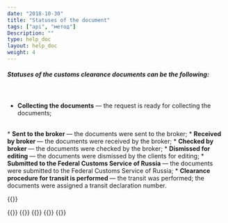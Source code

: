 ```yaml
---
date: "2018-10-30"
title: "Statuses of the document"
tags: ["api", "метод"]
Description: ""
type: help_doc
layout: help_doc
weight: 4
---
```


##### Statuses of the customs clearance documents can be the following:
<br/>


* <b>Collecting the documents</b> — the request is ready for collecting the documents; 
<br/>
* <b>Sent to the broker </b> — the documents were sent to the broker; 
* <b>Received by broker </b> — the documents were received by the broker;
* <b>Checked by broker </b> — the documents were checked by the broker;
* <b>Dismissed for editing </b> — the documents were dismissed by the clients for editing;
* <b>Submitted to the Federal Customs Service of Russia </b> — the documents were submitted to the Federal Customs Service of Russia;
* <b>Clearance procedure for transit is performed </b> — the transit was performed; the documents were assigned a transit declaration number. 

{{<isHelpful>}}

{{<seeAlso>}}
    {{<seeAlsoItem link="/en/customs_documents/download_and_send/" text="How to upload the documents">}}
    {{<seeAlsoItem link="/en/customs_documents/reloading/" text="How to additionally upload documents">}}
    {{<seeAlsoItem link="/en/customs_documents/history/" text="How to view the history of documents’ package">}}
{{</seeAlso>}}
